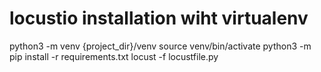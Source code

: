 # locustio installation wiht virtualenv

python3 -m venv {project_dir}/venv
source venv/bin/activate
python3 -m pip install -r requirements.txt
locust -f locustfile.py
